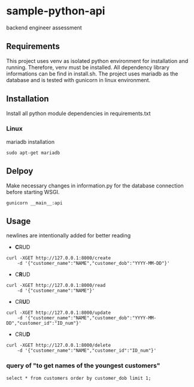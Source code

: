 # sample-python-api
backend engineer assessment

## Requirements

This project uses venv as isolated python environment for installation and running. Therefore, venv must be installed. All dependency library informations can be find in install.sh.
The project uses mariadb as the database and is tested with gunicorn in linux environment.

## Installation

Install all python module dependencies in requirements.txt

### Linux

mariadb installation

```
sudo apt-get mariadb
```

## Delpoy

Make necessary changes in information.py for the database connection before starting WSGI.

```
gunicorn __main__:api
```

## Usage

newlines are intentionally added for better reading 


* **C**RUD

```
curl -XGET http://127.0.0.1:8000/create 
	-d '{"customer_name":"NAME","customer_dob":"YYYY-MM-DD"}'
```

* C**R**UD

```
curl -XGET http://127.0.0.1:8000/read 
	-d '{"customer_name":"NAME"}'
```

* CR**U**D

```
curl -XGET http://127.0.0.1:8000/update 
	-d '{"customer_name":"NAME","customer_dob":"YYYY-MM-DD","customer_id":"ID_num"}'
```

* CRU**D**

```
curl -XGET http://127.0.0.1:8000/delete 
	-d '{"customer_name":"NAME","customer_id":"ID_num"}'
```

### query of "to get names of the youngest customers"

```
select * from customers order by customer_dob limit 1;
```